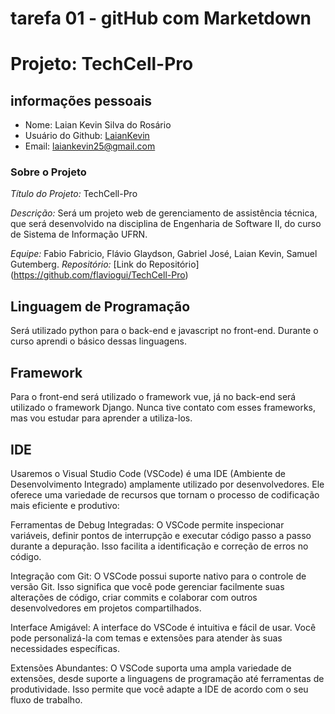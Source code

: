 # tarefa 01 - gitHub com Marketdown
# Projeto: TechCell-Pro

## informações pessoais
- Nome: Laian Kevin Silva do Rosário
- Usuário do Github: [LaianKevin](https://github.com/LaianKevin)
- Email: <laiankevin25@gmail.com>
  
### Sobre o Projeto

*Título do Projeto:* TechCell-Pro

*Descrição:* Será um projeto web de gerenciamento de assistência técnica, que será desenvolvido na disciplina de Engenharia de Software II, do curso de Sistema de Informação UFRN.

*Equipe:* Fabio Fabricio, Flávio Glaydson, Gabriel José, Laian Kevin, Samuel Gutemberg.
*Repositório:* [Link do Repositório] (https://github.com/flaviogui/TechCell-Pro)

## Linguagem de Programação

Será utilizado python para o back-end e javascript no front-end. Durante o curso aprendi o básico dessas linguagens.

## Framework

Para o front-end será utilizado o framework vue, já no back-end será utilizado o framework Django. Nunca tive contato com esses frameworks, mas vou estudar para aprender a utiliza-los.

## IDE 
Usaremos o Visual Studio Code (VSCode) é uma IDE (Ambiente de Desenvolvimento Integrado) amplamente utilizado por desenvolvedores. Ele oferece uma variedade de recursos que tornam o processo de codificação mais eficiente e produtivo:

Ferramentas de Debug Integradas: O VSCode permite inspecionar variáveis, definir pontos de interrupção e executar código passo a passo durante a depuração. Isso facilita a identificação e correção de erros no código.

Integração com Git: O VSCode possui suporte nativo para o controle de versão Git. Isso significa que você pode gerenciar facilmente suas alterações de código, criar commits e colaborar com outros desenvolvedores em projetos compartilhados.

Interface Amigável: A interface do VSCode é intuitiva e fácil de usar. Você pode personalizá-la com temas e extensões para atender às suas necessidades específicas.

Extensões Abundantes: O VSCode suporta uma ampla variedade de extensões, desde suporte a linguagens de programação até ferramentas de produtividade. Isso permite que você adapte a IDE de acordo com o seu fluxo de trabalho.
